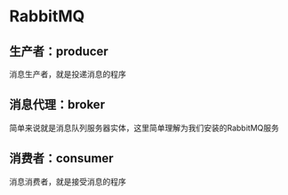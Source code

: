 # RabbitMQ
## 生产者：producer
消息生产者，就是投递消息的程序
## 消息代理：broker
简单来说就是消息队列服务器实体，这里简单理解为我们安装的RabbitMQ服务
## 消费者：consumer
消息消费者，就是接受消息的程序
